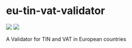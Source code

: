 # eu-tin-vat-validator

<img src="https://github.com/pshaddel/eu-tin-vat-validator/actions/workflows/test.yml/badge.svg"/>
<img src="https://github.com/pshaddel/eu-tin-vat-validator/actions/workflows/release-package.yml/badge.svg"/>

A Validator for TIN and VAT in European countries
